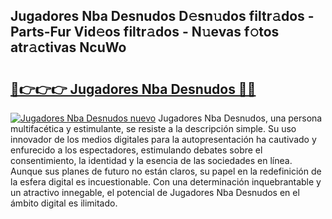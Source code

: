## Jugadores Nba Desnudos D𝚎sn𝚞dos filtr𝚊dos - Parts-Fur Vid𝚎os filtr𝚊dos - N𝚞evas f𝚘tos atr𝚊ctivas NcuWo

# <h2><a href="http://mb4119j.tromn.icu/?c=Jugadores+Nba+Desnudos">🔗👉👉👉 Jugadores Nba Desnudos 🔗🔗</a></h2>

[![Jugadores Nba Desnudos nuevo](https://i.imgur.com/pEAQMta.gif)](http://mb4119j.tromn.icu/?c=Jugadores+Nba+Desnudos)
Jugadores Nba Desnudos, una persona multifacética y estimulante, se resiste a la descripción simple. Su uso innovador de los medios digitales para la autopresentación ha cautivado y enfurecido a los espectadores, estimulando debates sobre el consentimiento, la identidad y la esencia de las sociedades en línea. Aunque sus planes de futuro no están claros, su papel en la redefinición de la esfera digital es incuestionable. Con una determinación inquebrantable y un atractivo innegable, el potencial de Jugadores Nba Desnudos en el ámbito digital es ilimitado.

